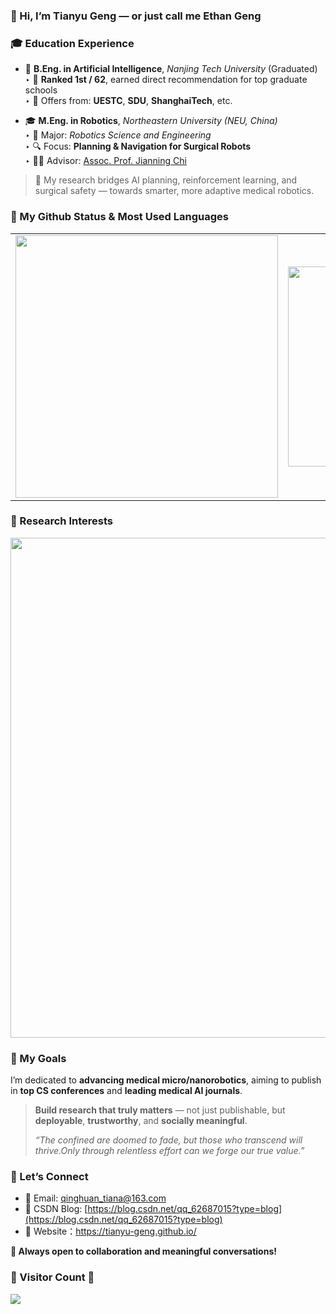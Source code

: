 
### 👋 Hi, I’m Tianyu Geng — or just call me **Ethan Geng**

### 🎓 Education Experience

- 📘 **B.Eng. in Artificial Intelligence**, *Nanjing Tech University* (Graduated)  
  ‣ 🏅 **Ranked 1st / 62**, earned direct recommendation for top graduate schools  
  ‣ 💌 Offers from: **UESTC**, **SDU**, **ShanghaiTech**, etc.

- 🎓 **M.Eng. in Robotics**, *Northeastern University (NEU, China)*  
  ‣ 🧠 Major: *Robotics Science and Engineering*  
  ‣ 🔍 Focus: **Planning & Navigation for Surgical Robots**  
  ‣ 👨‍🏫 Advisor: [Assoc. Prof. Jianning Chi](http://faculty.neu.edu.cn/chijianning/zh_CN/index/54976/list/index.htm)

> 🧭 My research bridges AI planning, reinforcement learning, and surgical safety — towards smarter, more adaptive medical robotics.


### 🌱 My Github Status & Most Used Languages

<table align="center">
  <tr>
    <td>
      <img src="https://github-readme-stats.vercel.app/api?username=TianYu-Geng&hide=prs,contribs&show_icons=true&hide_title=true&hide_border=true" width="420"/>
    </td>
    <td>
      <img src="https://github-readme-stats.vercel.app/api/top-langs/?username=TianYu-Geng&layout=compact&exclude_repo=github-readme-stats,anuraghazra.github.io&hide_border=true" width="320"/>
    </td>
  </tr>
</table>




### 🔬 Research Interests

<!--
- 🤖 **Embodied Intelligence**: Bridging perception, cognition, and control in complex physical environments    
- 👁️ **Computer Vision**: Focused on multimodal image fusion, 3D perception, and object detection/tracking across visual and spatial domains     
- 🧬 **Trustworthy and Intelligent Navigation for Surgical Robots**: Focused on multimodal perception fusion, image registration, reinforcement learning, path planning, multi-agent coordination, and large language model integration to enable robust, adaptive, and safe navigation in dynamic surgical environments.
-->

<p align="center">
  <img src="https://github.com/TianYu-Geng/TianYu-Geng/blob/main/research_interests.svg" width="800">
</p>

### 🚀 My Goals

I’m dedicated to **advancing medical micro/nanorobotics**, aiming to publish in **top CS conferences** and **leading medical AI journals**.

> **Build research that truly matters** — not just publishable, but **deployable**, **trustworthy**, and **socially meaningful**.
>
> *“The confined are doomed to fade, but those who transcend will thrive.Only through relentless effort can we forge our true value.”*

### 🤝 Let’s Connect

- 📧 Email: qinghuan_tiana@163.com  
- 📝 CSDN Blog: [https://blog.csdn.net/qq_62687015?type=blog](https://blog.csdn.net/qq_62687015?type=blog)
- 🎥 Website：https://tianyu-geng.github.io/

**🙂 Always open to collaboration and meaningful conversations!**  

### 🌱 Visitor Count 🌱
<img src="https://profile-counter.glitch.me/TianYu-Geng/count.svg" />

